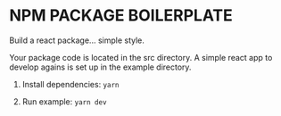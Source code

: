 # NPM PACKAGE BOILERPLATE

Build a react package... simple style.

Your package code is located in the src directory.
A simple react app to develop agains is set up in the example directory.

1. Install dependencies:
`yarn`

2. Run example:
`yarn dev`